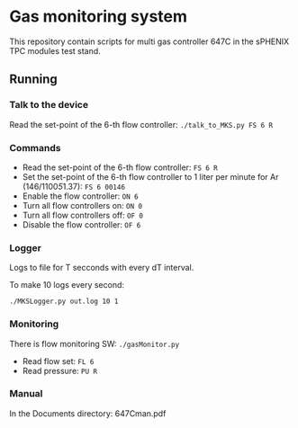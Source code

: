 
# Gas monitoring system
This repository contain scripts for multi gas controller 647C in the sPHENIX TPC modules test stand.

## Running


### **Talk to the device**
Read the set-point of the 6-th flow controller:
`./talk_to_MKS.py FS 6 R`

### **Commands** 

- Read the set-point of the 6-th flow controller: 
`FS 6 R`
- Set the set-point of the 6-th flow controller to 1 liter per minute for Ar (146/1100*5*1.37): 
`FS 6 00146` 
- Enable the flow controller: 
`ON 6`
- Turn all flow controllers on:
`ON 0`
- Turn all flow controllers off:
`OF 0`
- Disable the flow controller: 
`OF 6`

### **Logger**

Logs to file for T secconds with every dT interval.

To make 10 logs every second: 

`./MKSLogger.py out.log 10 1`


### **Monitoring**
There is flow monitoring SW:
`./gasMonitor.py`

- Read flow set: 
`FL 6`
- Read pressure:
`PU R`

### **Manual**
In the Documents directory: 647Cman.pdf